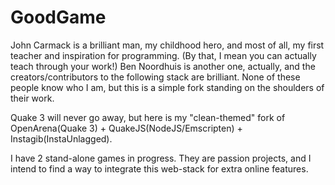 # GoodGame

John Carmack is a brilliant man, my childhood hero, and most of all, my first teacher and inspiration for programming. (By that, I mean you can actually teach through your work!) Ben Noordhuis is another one, actually, and the creators/contributors to the following stack are brilliant. None of these people know who I am, but this is a simple fork standing on the shoulders of their work.

Quake 3 will never go away, but here is my "clean-themed" fork of OpenArena(Quake 3) + QuakeJS(NodeJS/Emscripten) + Instagib(InstaUnlagged).

I have 2 stand-alone games in progress. They are passion projects, and I intend to find a way to integrate this web-stack for extra online features. 
